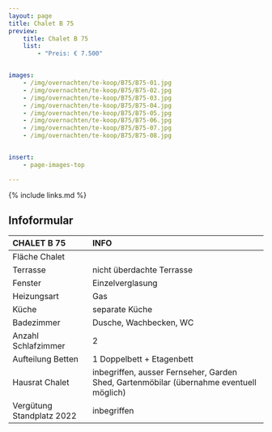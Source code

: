```yaml
---
layout: page
title: Chalet B 75
preview:
    title: Chalet B 75
    list:
        - "Preis: € 7.500"


images:
    - /img/overnachten/te-koop/B75/B75-01.jpg
    - /img/overnachten/te-koop/B75/B75-02.jpg
    - /img/overnachten/te-koop/B75/B75-03.jpg
    - /img/overnachten/te-koop/B75/B75-04.jpg
    - /img/overnachten/te-koop/B75/B75-05.jpg
    - /img/overnachten/te-koop/B75/B75-06.jpg
    - /img/overnachten/te-koop/B75/B75-07.jpg
    - /img/overnachten/te-koop/B75/B75-08.jpg


insert:
    - page-images-top

---
```


{% include links.md %}



## Infoformular

CHALET B 75                 | INFO        |
:---------------------------|:------------|
Fläche Chalet               |
Terrasse                    |nicht überdachte Terrasse  
Fenster                     |Einzelverglasung
Heizungsart                 |Gas
Küche                       |separate Küche
Badezimmer                  |Dusche, Wachbecken, WC
Anzahl Schlafzimmer         |2
Aufteilung Betten           |1 Doppelbett + Etagenbett
Hausrat Chalet              |inbegriffen, ausser Fernseher, Garden Shed, Gartenmöbilar (übernahme eventuell möglich)
Vergütung Standplatz 2022   |inbegriffen
